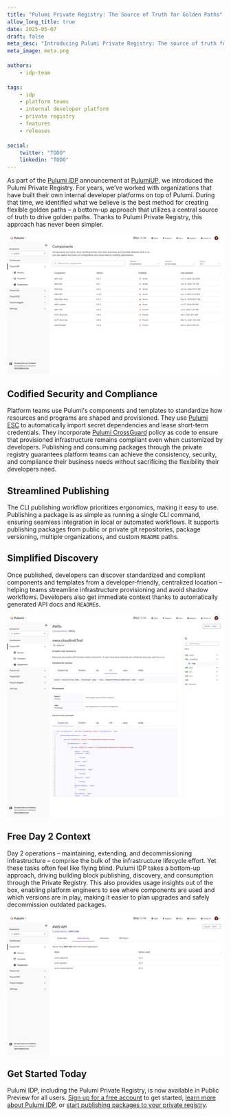 ```yaml
---
title: "Pulumi Private Registry: The Source of Truth for Golden Paths"
allow_long_title: true
date: 2025-05-07
draft: false
meta_desc: "Introducing Pulumi Private Registry: The source of truth for secure and compliant golden path building blocks."
meta_image: meta.png

authors:
    - idp-team

tags:
    - idp
    - platform teams
    - internal developer platform
    - private registry
    - features
    - releases

social:
    twitter: "TODO"
    linkedin: "TODO"
---
```


As part of the [Pulumi IDP](https://www.pulumi.com/product/internal-developer-platforms/) announcement at [PulumiUP](https://www.pulumi.com/pulumi-up/), we introduced the Pulumi Private Registry. For years, we’ve worked with organizations that have built their own internal developer platforms on top of Pulumi. During that time, we identified what we believe is the best method for creating flexible golden paths – a bottom-up approach that utilizes a central source of truth to drive golden paths. Thanks to Pulumi Private Registry, this approach has never been simpler.

<!--more-->

![Pulumi Private Registry](registry-main.jpg)

## Codified Security and Compliance

Platform teams use Pulumi's components and templates to standardize how resources and programs are shaped and provisioned. They use [Pulumi ESC](/docs/esc/) to automatically import secret dependencies and lease short-term credentials. They incorporate [Pulumi CrossGuard](/docs/iac/using-pulumi/crossguard/get-started/) policy as code to ensure that provisioned infrastructure remains compliant even when customized by developers. Publishing and consuming packages through the private registry guarantees platform teams can achieve the consistency, security, and compliance their business needs without sacrificing the flexibility their developers need.

## Streamlined Publishing

The CLI publishing workflow prioritizes ergonomics, making it easy to use. Publishing a package is as simple as running a single CLI command, ensuring seamless integration in local or automated workflows. It supports publishing packages from public or private git repositories, package versioning, multiple organizations, and custom `README` paths.

## Simplified Discovery

Once published, developers can discover standardized and compliant components and templates from a developer-friendly, centralized location – helping teams streamline infrastructure provisioning and avoid shadow workflows. Developers also get immediate context thanks to automatically generated API docs and `README`s.

![Pulumi Private Registry](registry-api-browser.jpg)

## Free Day 2 Context

Day 2 operations – maintaining, extending, and decommissioning infrastructure – comprise the bulk of the infrastructure lifecycle effort. Yet these tasks often feel like flying blind. Pulumi IDP takes a bottom-up approach, driving building block publishing, discovery, and consumption through the Private Registry. This also provides usage insights out of the box, enabling platform engineers to see where components are used and which versions are in play, making it easier to plan upgrades and safely decommission outdated packages.

![Pulumi Private Registry Insights](registry-insights.jpg)

## Get Started Today

Pulumi IDP, including the Pulumi Private Registry, is now available in Public Preview for all users. [Sign up for a free account](https://app.pulumi.com/signup?utm_source=idp-private-registry) to get started, [learn more about Pulumi IDP](/docs/idp/get-started/), or [start publishing packages to your private registry](/docs/idp/get-started/private-registry/).
